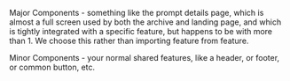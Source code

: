 Major Components - something like the prompt details page, which is almost a full screen used by both the archive and landing page, and which is tightly integrated with
a specific feature, but happens to be with more than 1. We choose this rather than importing feature from feature.

Minor Components - your normal shared features, like a header, or footer, or common button, etc.
